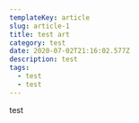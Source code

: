 ```yaml
---
templateKey: article
slug: article-1
title: test art
category: test
date: 2020-07-02T21:16:02.577Z
description: test
tags:
  - test
  - test
---
```

test